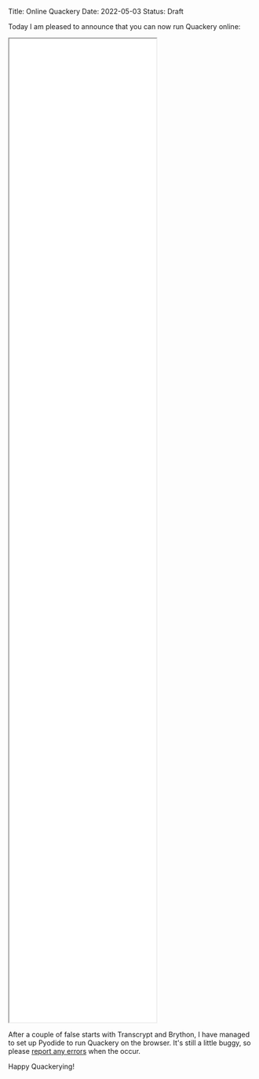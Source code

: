 Title: Online Quackery
Date: 2022-05-03
Status: Draft

Today I am pleased to announce that you can now run Quackery online:

<iframe src="/QuackeryFork" style="height: 50vh;"></iframe>

After a couple of false starts with Transcrypt and Brython, I have managed to set up Pyodide to run Quackery on the browser. It's still a little buggy, so please [report any errors](https://github.com/dragoncoder047/QuackeryFork/issues) when the occur.

Happy Quackerying!

